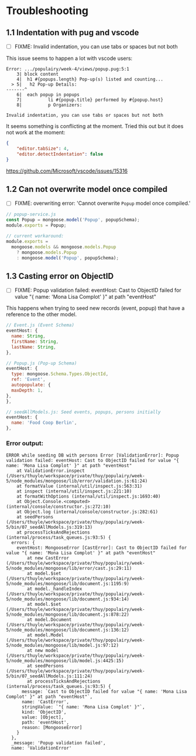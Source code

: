 # Troubleshooting

## 1.1 Indentation with pug and vscode

- [ ] FIXME: Invalid indentation, you can use tabs or spaces but not both

This issue seems to happen a lot with vscode users:

```shell
Error: .../populairy/week-4/views/popup.pug:5:1
    3| block content
    4|  h1 #{popups.length} Pop-up(s) listed and counting...
  > 5|   h2 Pop-up Details:
-------^
    6|  each popup in popups
    7|          li #{popup.title} performed by #{popup.host}
    8|          p Organizers:

Invalid indentation, you can use tabs or spaces but not both
```

It seems something is conflicting at the moment. Tried this out but it does not work at the moment:

```json
{
    "editor.tabSize": 4,
    "editor.detectIndentation": false
}
```
https://github.com/Microsoft/vscode/issues/15316

## 1.2 Can not overwrite model once compiled

- [ ] FIXME: overwriting error: 'Cannot overwrite `Popup` model once compiled.'

```javascript
// popup-service.js
const Popup = mongoose.model('Popup', popupSchema);
module.exports = Popup;

// current workaround:
module.exports =
  mongoose.models && mongoose.models.Popup
    ? mongoose.models.Popup
    : mongoose.model('Popup', popupSchema);
```

## 1.3 Casting error on ObjectID

- [ ] FIXME: Popup validation failed: eventHost: Cast to ObjectID failed for value "{ name: 'Mona Lisa Complot' }" at path "eventHost"

This happens when trying to seed new records (event, popup) that have a reference to the other model.

```js
// Event.js (Event Schema)
eventHost: {
  name: String,
  firstName: String,
  lastName: String,
},
```

```js
// Popup.js (Pop-up Schema)
eventHost: {
  type: mongoose.Schema.Types.ObjectId,
  ref: 'Event',
  autopopulate: {
  maxDepth: 1,
},
},
```

```js
// seedAllModels.js: Seed events, popups, persons initially
eventHost: {
  name: 'Food Coop Berlin',
},
```

### Error output:
```
ERROR while seeding DB with persons Error [ValidationError]: Popup validation failed: eventHost: Cast to ObjectID failed for value "{ name: 'Mona Lisa Complot' }" at path "eventHost"
    at ValidationError.inspect (/Users/thuyle/workspace/private/thuy/populairy/week-5/node_modules/mongoose/lib/error/validation.js:61:24)
    at formatValue (internal/util/inspect.js:563:31)
    at inspect (internal/util/inspect.js:221:10)
    at formatWithOptions (internal/util/inspect.js:1693:40)
    at Object.Console.<computed> (internal/console/constructor.js:272:10)
    at Object.log (internal/console/constructor.js:282:61)
    at seedPersons (/Users/thuyle/workspace/private/thuy/populairy/week-5/bin/07_seedAllModels.js:319:13)
    at processTicksAndRejections (internal/process/task_queues.js:93:5) {
  errors: {
    eventHost: MongooseError [CastError]: Cast to ObjectID failed for value "{ name: 'Mona Lisa Complot' }" at path "eventHost"
        at new CastError (/Users/thuyle/workspace/private/thuy/populairy/week-5/node_modules/mongoose/lib/error/cast.js:29:11)
        at model.$set (/Users/thuyle/workspace/private/thuy/populairy/week-5/node_modules/mongoose/lib/document.js:1195:9)
        at model._handleIndex (/Users/thuyle/workspace/private/thuy/populairy/week-5/node_modules/mongoose/lib/document.js:934:14)
        at model.$set (/Users/thuyle/workspace/private/thuy/populairy/week-5/node_modules/mongoose/lib/document.js:878:22)
        at model.Document (/Users/thuyle/workspace/private/thuy/populairy/week-5/node_modules/mongoose/lib/document.js:136:12)
        at model.Model (/Users/thuyle/workspace/private/thuy/populairy/week-5/node_modules/mongoose/lib/model.js:97:12)
        at new model (/Users/thuyle/workspace/private/thuy/populairy/week-5/node_modules/mongoose/lib/model.js:4425:15)
        at seedPersons (/Users/thuyle/workspace/private/thuy/populairy/week-5/bin/07_seedAllModels.js:111:24)
        at processTicksAndRejections (internal/process/task_queues.js:93:5) {
      message: `Cast to ObjectID failed for value "{ name: 'Mona Lisa Complot' }" at path "eventHost"`,
      name: 'CastError',
      stringValue: `"{ name: 'Mona Lisa Complot' }"`,
      kind: 'ObjectID',
      value: [Object],
      path: 'eventHost',
      reason: [MongooseError]
    }
  },
  _message: 'Popup validation failed',
  name: 'ValidationError'
  ```

